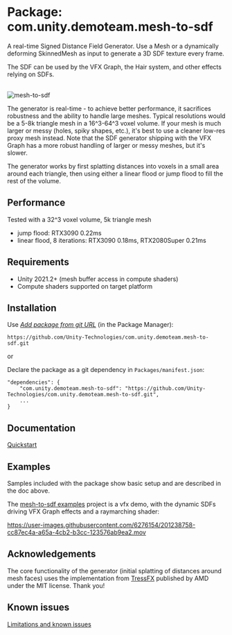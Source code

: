 # Package: com.unity.demoteam.mesh-to-sdf

A real-time Signed Distance Field Generator. Use a Mesh or a dynamically deforming SkinnedMesh as input to generate a 3D SDF texture every frame.

The SDF can be used by the VFX Graph, the Hair system, and other effects relying on SDFs.

\
![mesh-to-sdf](Documentation~/images/mesh-to-sdf-skinned.png)

The generator is real-time - to achieve better performance, it sacrifices robustness and the ability to handle large meshes. Typical resolutions would be a 5-8k triangle mesh in a 16^3-64^3 voxel volume. If your mesh is much larger or messy (holes, spiky shapes, etc.), it's best to use a cleaner low-res proxy mesh instead. Note that the SDF generator shipping with the VFX Graph has a more robust handling of larger or messy meshes, but it's slower.

The generator works by first splatting distances into voxels in a small area around each triangle, then using either a linear flood or jump flood to fill the rest of the volume.

## Performance

Tested with a 32^3 voxel volume, 5k triangle mesh
- jump flood: RTX3090 0.22ms
- linear flood, 8 iterations: RTX3090 0.18ms, RTX2080Super 0.21ms

## Requirements

- Unity 2021.2+ (mesh buffer access in compute shaders)
- Compute shaders supported on target platform

## Installation

Use [*Add package from git URL*](https://docs.unity3d.com/Manual/upm-ui-giturl.html) (in the Package Manager): 

```https://github.com/Unity-Technologies/com.unity.demoteam.mesh-to-sdf.git```

or

Declare the package as a git dependency in `Packages/manifest.json`:

```
"dependencies": {
    "com.unity.demoteam.mesh-to-sdf": "https://github.com/Unity-Technologies/com.unity.demoteam.mesh-to-sdf.git",
    ...
}
```

## Documentation

[Quickstart](Documentation~/index.md)

## Examples

Samples included with the package show basic setup and are described in the doc above.

The [mesh-to-sdf examples](https://github.com/robcupisz/mesh-to-sdf-examples) project is a vfx demo, with the dynamic SDFs driving VFX Graph effects and a raymarching shader:

https://user-images.githubusercontent.com/6276154/201238758-cc87ec4a-a65a-4cb2-b3cc-123576ab9ea2.mov


## Acknowledgements

The core functionality of the generator (initial splatting of distances around mesh faces) uses the implementation from [TressFX](https://github.com/GPUOpen-Effects/TressFX) published by AMD under the MIT license. Thank you!

## Known issues

[Limitations and known issues](Documentation~/index.md#limitations-and-known-issues)

